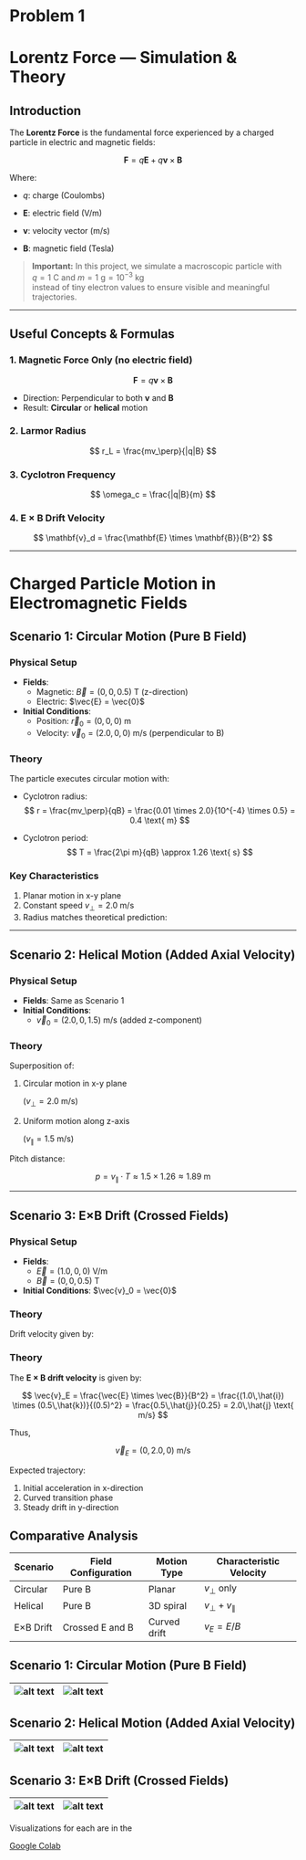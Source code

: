 # Problem 1

#  Lorentz Force — Simulation & Theory

## Introduction

The **Lorentz Force** is the fundamental force experienced by a charged particle in electric and magnetic fields:

$$
\mathbf{F} = q\mathbf{E} + q\mathbf{v} \times \mathbf{B}
$$

Where:

- $q$: charge (Coulombs)

- $\mathbf{E}$: electric field (V/m)

- $\mathbf{v}$: velocity vector (m/s)

- $\mathbf{B}$: magnetic field (Tesla)

> **Important:** In this project, we simulate a macroscopic particle with  
> $q = 1~\text{C}$ and $m = 1~\text{g} = 10^{-3}~\text{kg}$  
> instead of tiny electron values to ensure visible and meaningful trajectories.

---

##  Useful Concepts & Formulas

### 1. Magnetic Force Only (no electric field)
$$
\mathbf{F} = q\mathbf{v} \times \mathbf{B}
$$
- Direction: Perpendicular to both $\mathbf{v}$ and $\mathbf{B}$
- Result: **Circular** or **helical** motion

### 2. Larmor Radius
$$
r_L = \frac{mv_\perp}{|q|B}
$$

### 3. Cyclotron Frequency
$$
\omega_c = \frac{|q|B}{m}
$$

### 4. E × B Drift Velocity
$$
\mathbf{v}_d = \frac{\mathbf{E} \times \mathbf{B}}{B^2}
$$



---

# Charged Particle Motion in Electromagnetic Fields

## Scenario 1: Circular Motion (Pure B Field)

### Physical Setup
- **Fields**: 
  - Magnetic: $\vec{B} = (0, 0, 0.5)$ T (z-direction)
  - Electric: $\vec{E} = \vec{0}$
- **Initial Conditions**: 
  - Position: $\vec{r}_0 = (0, 0, 0)$ m
  - Velocity: $\vec{v}_0 = (2.0, 0, 0)$ m/s (perpendicular to B)

### Theory

The particle executes circular motion with:

- Cyclotron radius:  
  $$
  r = \frac{mv_\perp}{qB} = \frac{0.01 \times 2.0}{10^{-4} \times 0.5} = 0.4 \text{ m}
  $$

- Cyclotron period:  
  $$
  T = \frac{2\pi m}{qB} \approx 1.26 \text{ s}
  $$



### Key Characteristics
1. Planar motion in x-y plane
2. Constant speed $v_\perp = 2.0$ m/s
3. Radius matches theoretical prediction:


---

## Scenario 2: Helical Motion (Added Axial Velocity)

### Physical Setup
- **Fields**: Same as Scenario 1
- **Initial Conditions**: 
  - $\vec{v}_0 = (2.0, 0, 1.5)$ m/s (added z-component)

### Theory

Superposition of:

1. Circular motion in x-y plane  

   ($v_\perp = 2.0$ m/s)

2. Uniform motion along z-axis  

   ($v_\parallel = 1.5$ m/s)

Pitch distance:

$$
p = v_\parallel \cdot T \approx 1.5 \times 1.26 \approx 1.89\ \text{m}
$$




---

## Scenario 3: E×B Drift (Crossed Fields)

### Physical Setup
- **Fields**:
  - $\vec{E} = (1.0, 0, 0)$ V/m
  - $\vec{B} = (0, 0, 0.5)$ T
- **Initial Conditions**: $\vec{v}_0 = \vec{0}$

### Theory

Drift velocity given by:

### Theory

The **E × B drift velocity** is given by:

$$
\vec{v}_E = \frac{\vec{E} \times \vec{B}}{B^2}
= \frac{(1.0\,\hat{i}) \times (0.5\,\hat{k})}{(0.5)^2}
= \frac{0.5\,\hat{j}}{0.25}
= 2.0\,\hat{j} \text{ m/s}
$$

Thus,

$$
\vec{v}_E = (0, 2.0, 0)\ \text{m/s}
$$

Expected trajectory:
1. Initial acceleration in x-direction
2. Curved transition phase
3. Steady drift in y-direction



## Comparative Analysis

| Scenario        | Field Configuration | Motion Type | Characteristic Velocity |
|----------------|--------------------|------------|------------------------|
| Circular       | Pure B             | Planar     | $v_\perp$ only         |
| Helical        | Pure B             | 3D spiral  | $v_\perp + v_\parallel$|
| E×B Drift      | Crossed E and B     | Curved drift | $v_E = E/B$          |

## Scenario 1: Circular Motion (Pure B Field)


![alt text](circular_motion.gif) |![alt text](image.png) |
  |:-------------------------:|:-------------------------:|

## Scenario 2: Helical Motion (Added Axial Velocity)

![alt text](helical_motion.gif) |  ![alt text](image-1.png) |
  |:-------------------------:|:-------------------------:|

## Scenario 3: E×B Drift (Crossed Fields)

![alt text](exb_drift.gif) |  ![alt text](image-2.png) |
  |:-------------------------:|:-------------------------:|

Visualizations for each are in the

 [Google Colab](https://colab.research.google.com/drive/1xKfLyHu_g3Ok0v1teVgerG4qRpZNWKgG?usp=sharing)